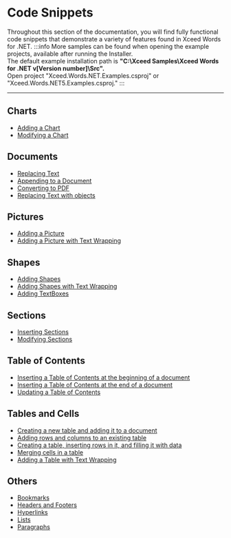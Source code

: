# Code Snippets

Throughout this section of the documentation, you will find fully functional code snippets that demonstrate a variety of features found in Xceed Words for .NET.
:::info
More samples can be found when opening the example projects, available after running the Installer.  
The default example installation path is **"C:\Xceed Samples\Xceed Words for .NET v[Version number]\Src".**  
Open project "Xceed.Words.NET.Examples.csproj" or "Xceed.Words.NET5.Examples.csproj."
:::

---

## Charts

- [Adding a Chart](charts/adding-chart)
- [Modifying a Chart](charts/modifying-chart)

## Documents

- [Replacing Text](documents/replacing-text)
- [Appending to a Document](documents/appending-to-adocument)
- [Converting to PDF](documents/converting-to-pdf)
- [Replacing Text with objects](documents/replacing-text-with-objects)

## Pictures

- [Adding a Picture](pictures/adding-picture)
- [Adding a Picture with Text Wrapping](pictures/adding-picture-text-wrapping)

## Shapes

- [Adding Shapes](shapes/adding-shapes)
- [Adding Shapes with Text Wrapping](shapes/adding-shapes-with-text-wrapping)
- [Adding TextBoxes](shapes/adding-textboxes)

## Sections

- [Inserting Sections](sections/inserting-sections)
- [Modifying Sections](sections/modifying-sections)

## Table of Contents

- [Inserting a Table of Contents at the beginning of a document](table-of-contents/inserting-table-of-content-at-beginning)
- [Inserting a Table of Contents at the end of a document](table-of-contents/inserting-table-of-content-at-end)
- [Updating a Table of Contents](table-of-contents/updating-table-contents)

## Tables and Cells

- [Creating a new table and adding it to a document](tables-and-cells/creating-new-table-adding-to-document)
- [Adding rows and columns to an existing table](tables-and-cells/adding-rows-and-columns-to-table)
- [Creating a table, inserting rows in it, and filling it with data](tables-and-cells/creating-table-inserting-rows)
- [Merging cells in a table](tables-and-cells/merging-cells-in-table)
- [Adding a Table with Text Wrapping](tables-and-cells/adding-table-with-text-wrapping)

## Others

- [Bookmarks](others/bookmarks)
- [Headers and Footers](others/headers-and-footers)
- [Hyperlinks](others/hyperlinks)
- [Lists](others/lists)
- [Paragraphs](others/paragraphs)